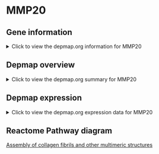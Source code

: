<h1>MMP20</h1>

<h2>Gene information</h2>
<details>
  <summary>Click to view the depmap.org information for MMP20</summary>
  <iframe src="https://depmap.org/portal/gene/MMP20?tab=about" style="border:none;width:100%;height:800px"></iframe>
</details>

<h2>Depmap overview</h2>
<details>
  <summary>Click to view the depmap.org summary for MMP20</summary>
  <iframe src="https://depmap.org/portal/gene/MMP20?tab=overview" style="border:none;width:100%;height:800px"></iframe>
</details>

<h2>Depmap expression</h2>
<details>
  <summary>Click to view the depmap.org expression data for MMP20</summary>
  <iframe src="https://depmap.org/portal/gene/MMP20?tab=characterization" style="border:none;width:100%;height:800px"></iframe>
</details>



<h2>Reactome Pathway diagram</h2>
<a href="https://reactome.org/PathwayBrowser/#/R-HSA-2022090">Assembly of collagen fibrils and other multimeric structures</a>



